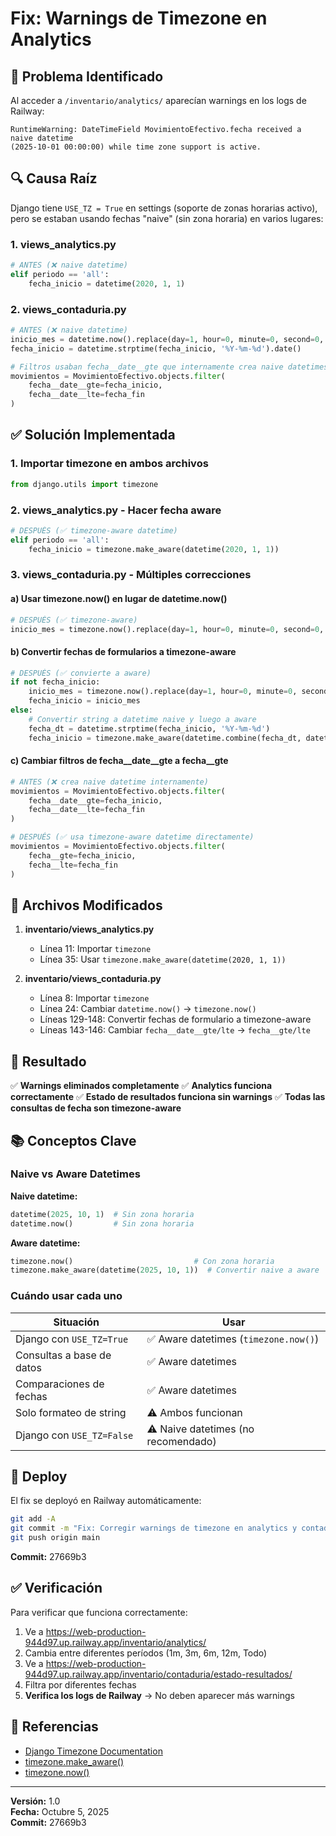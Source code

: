 # Fix: Warnings de Timezone en Analytics

## 🐛 Problema Identificado

Al acceder a `/inventario/analytics/` aparecían warnings en los logs de Railway:

```
RuntimeWarning: DateTimeField MovimientoEfectivo.fecha received a naive datetime 
(2025-10-01 00:00:00) while time zone support is active.
```

## 🔍 Causa Raíz

Django tiene `USE_TZ = True` en settings (soporte de zonas horarias activo), pero se estaban usando fechas "naive" (sin zona horaria) en varios lugares:

### 1. **views_analytics.py**
```python
# ANTES (❌ naive datetime)
elif periodo == 'all':
    fecha_inicio = datetime(2020, 1, 1)
```

### 2. **views_contaduria.py**
```python
# ANTES (❌ naive datetime)
inicio_mes = datetime.now().replace(day=1, hour=0, minute=0, second=0, microsecond=0)
fecha_inicio = datetime.strptime(fecha_inicio, '%Y-%m-%d').date()

# Filtros usaban fecha__date__gte que internamente crea naive datetimes
movimientos = MovimientoEfectivo.objects.filter(
    fecha__date__gte=fecha_inicio,
    fecha__date__lte=fecha_fin
)
```

## ✅ Solución Implementada

### 1. **Importar timezone en ambos archivos**
```python
from django.utils import timezone
```

### 2. **views_analytics.py - Hacer fecha aware**
```python
# DESPUÉS (✅ timezone-aware datetime)
elif periodo == 'all':
    fecha_inicio = timezone.make_aware(datetime(2020, 1, 1))
```

### 3. **views_contaduria.py - Múltiples correcciones**

#### a) Usar timezone.now() en lugar de datetime.now()
```python
# DESPUÉS (✅ timezone-aware)
inicio_mes = timezone.now().replace(day=1, hour=0, minute=0, second=0, microsecond=0)
```

#### b) Convertir fechas de formularios a timezone-aware
```python
# DESPUÉS (✅ convierte a aware)
if not fecha_inicio:
    inicio_mes = timezone.now().replace(day=1, hour=0, minute=0, second=0, microsecond=0)
    fecha_inicio = inicio_mes
else:
    # Convertir string a datetime naive y luego a aware
    fecha_dt = datetime.strptime(fecha_inicio, '%Y-%m-%d')
    fecha_inicio = timezone.make_aware(datetime.combine(fecha_dt, datetime.min.time()))
```

#### c) Cambiar filtros de fecha__date__gte a fecha__gte
```python
# ANTES (❌ crea naive datetime internamente)
movimientos = MovimientoEfectivo.objects.filter(
    fecha__date__gte=fecha_inicio,
    fecha__date__lte=fecha_fin
)

# DESPUÉS (✅ usa timezone-aware datetime directamente)
movimientos = MovimientoEfectivo.objects.filter(
    fecha__gte=fecha_inicio,
    fecha__lte=fecha_fin
)
```

## 📝 Archivos Modificados

1. **inventario/views_analytics.py**
   - Línea 11: Importar `timezone`
   - Línea 35: Usar `timezone.make_aware(datetime(2020, 1, 1))`

2. **inventario/views_contaduria.py**
   - Línea 8: Importar `timezone`
   - Línea 24: Cambiar `datetime.now()` → `timezone.now()`
   - Líneas 129-148: Convertir fechas de formulario a timezone-aware
   - Líneas 143-146: Cambiar `fecha__date__gte/lte` → `fecha__gte/lte`

## 🎯 Resultado

✅ **Warnings eliminados completamente**
✅ **Analytics funciona correctamente**
✅ **Estado de resultados funciona sin warnings**
✅ **Todas las consultas de fecha son timezone-aware**

## 📚 Conceptos Clave

### Naive vs Aware Datetimes

**Naive datetime:**
```python
datetime(2025, 10, 1)  # Sin zona horaria
datetime.now()         # Sin zona horaria
```

**Aware datetime:**
```python
timezone.now()                           # Con zona horaria
timezone.make_aware(datetime(2025, 10, 1))  # Convertir naive a aware
```

### Cuándo usar cada uno

| Situación | Usar |
|-----------|------|
| Django con `USE_TZ=True` | ✅ Aware datetimes (`timezone.now()`) |
| Consultas a base de datos | ✅ Aware datetimes |
| Comparaciones de fechas | ✅ Aware datetimes |
| Solo formateo de string | ⚠️ Ambos funcionan |
| Django con `USE_TZ=False` | ⚠️ Naive datetimes (no recomendado) |

## 🚀 Deploy

El fix se deployó en Railway automáticamente:

```bash
git add -A
git commit -m "Fix: Corregir warnings de timezone en analytics y contaduría"
git push origin main
```

**Commit:** 27669b3

## ✅ Verificación

Para verificar que funciona correctamente:

1. Ve a https://web-production-944d97.up.railway.app/inventario/analytics/
2. Cambia entre diferentes períodos (1m, 3m, 6m, 12m, Todo)
3. Ve a https://web-production-944d97.up.railway.app/inventario/contaduria/estado-resultados/
4. Filtra por diferentes fechas
5. **Verifica los logs de Railway** → No deben aparecer más warnings

## 📖 Referencias

- [Django Timezone Documentation](https://docs.djangoproject.com/en/stable/topics/i18n/timezones/)
- [timezone.make_aware()](https://docs.djangoproject.com/en/stable/ref/utils/#django.utils.timezone.make_aware)
- [timezone.now()](https://docs.djangoproject.com/en/stable/ref/utils/#django.utils.timezone.now)

---

**Versión:** 1.0  
**Fecha:** Octubre 5, 2025  
**Commit:** 27669b3
